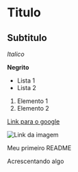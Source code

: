 # Titulo

## Subtitulo

*Italico*

**Negrito**

- Lista 1
- Lista 2

1) Elemento 1
2) Elemento 2

[Link para o google](https://www.google.com.br/?hl=pt-BR)

![Link da imagem](https://img-prod-cms-rt-microsoft-com.akamaized.net/cms/api/am/imageFileData/RE4wHg3?ver=fe82)

Meu primeiro README

Acrescentando algo